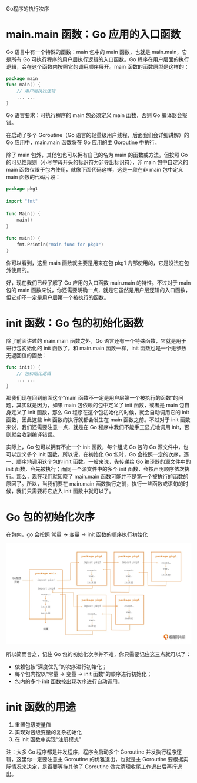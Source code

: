 Go程序的执行次序

# main.main 函数：Go 应用的入口函数

Go 语言中有一个特殊的函数：main 包中的 main 函数，也就是 main.main，它是所有 Go 可执行程序的用户层执行逻辑的入口函数。Go 程序在用户层面的执行逻辑，会在这个函数内按照它的调用顺序展开。main 函数的函数原型是这样的：

``` go
package main​
func main() { 
    // 用户层执行逻辑 
    ... ...
}
```

Go 语言要求：可执行程序的 main 包必须定义 main 函数，否则 Go 编译器会报错。

在启动了多个 Goroutine（Go 语言的轻量级用户线程，后面我们会详细讲解）的 Go 应用中，main.main 函数将在 Go 应用的主 Goroutine 中执行。

除了 main 包外，其他包也可以拥有自己的名为 main 的函数或方法。但按照 Go 的可见性规则（小写字母开头的标识符为非导出标识符），非 main 包中自定义的 main 函数仅限于包内使用，就像下面代码这样，这是一段在非 main 包中定义 main 函数的代码片段：

```go
package pkg1
  
import "fmt"
​
func Main() {
    main()
}
​
func main() {
    fmt.Println("main func for pkg1")
}  
```

你可以看到，这里 main 函数就主要是用来在包 pkg1 内部使用的，它是没法在包外使用的。

好，现在我们已经了解了 Go 应用的入口函数 main.main 的特性。不过对于 main 包的 main 函数来说，你还需要明确一点，就是它虽然是用户层逻辑的入口函数，但它却不一定是用户层第一个被执行的函数。

# init 函数：Go 包的初始化函数

除了前面讲过的 main.main 函数之外，Go 语言还有一个特殊函数，它就是用于进行包初始化的 init 函数了。和 main.main 函数一样，init 函数也是一个无参数无返回值的函数：

```go
func init() {
    // 包初始化逻辑
    ... ...
}
```

那我们现在回到前面这个“main 函数不一定是用户层第一个被执行的函数”的问题，其实就是因为，如果 main 包依赖的包中定义了 init 函数，或者是 main 包自身定义了 init 函数，那么 Go 程序在这个包初始化的时候，就会自动调用它的 init 函数，因此这些 init 函数的执行就都会发生在 main 函数之前。不过对于 init 函数来说，我们还需要注意一点，就是在 Go 程序中我们不能手工显式地调用 init，否则就会收到编译错误。

实际上，Go 包可以拥有不止一个 init 函数，每个组成 Go 包的 Go 源文件中，也可以定义多个 init 函数。所以说，在初始化 Go 包时，Go 会按照一定的次序，逐一、顺序地调用这个包的 init 函数。一般来说，先传递给 Go 编译器的源文件中的 init 函数，会先被执行；而同一个源文件中的多个 init 函数，会按声明顺序依次执行。那么，现在我们就知晓了 main.main 函数可能并不是第一个被执行的函数的原因了。所以，当我们要在 main.main 函数执行之前，执行一些函数或语句的时候，我们只需要将它放入 init 函数中就可以了。

# Go 包的初始化次序

在包内，go 会按照 常量 -> 变量 -> init 函数的顺序执行初始化

![go-order](./go-order.png)

所以简而言之，记住 Go 包的初始化次序并不难，你只需要记住这三点就可以了：
* 依赖包按“深度优先”的次序进行初始化；
* 每个包内按以“常量 -> 变量 -> init 函数”的顺序进行初始化；
* 包内的多个 init 函数按出现次序进行自动调用。

# init 函数的用途

1. 重置包级变量值
2. 实现对包级变量的复杂初始化
3. 在 init 函数中实现“注册模式”


注：大多 Go 程序都是并发程序，程序会启动多个 Goroutine 并发执行程序逻辑，这里你一定要注意主 Goroutine 的优雅退出，也就是主 Goroutine 要根据实际情况来决定，是否要等待其他子 Goroutine 做完清理收尾工作退出后再行退出。